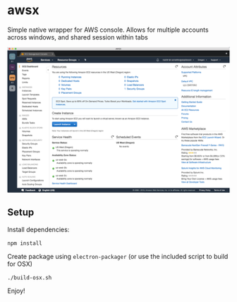 # awsx
Simple native wrapper for AWS console. Allows for multiple accounts across windows, and shared session within tabs

![Screenshot](screenshot.png "Screenshot")



## Setup

Install dependencies:
```
npm install
```

Create package using `electron-packager` (or use the included script to build for OSX)
```
./build-osx.sh
```

Enjoy!
